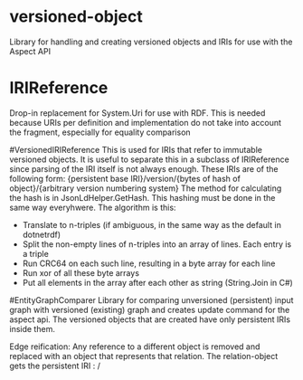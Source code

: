 # versioned-object
Library for handling and creating versioned objects and IRIs for use with the Aspect API

# IRIReference
Drop-in replacement for System.Uri for use with RDF. This is needed because URIs per definition and implementation do not take into account the fragment, especially for equality comparison

#VersionedIRIReference
This is used for IRIs that refer to immutable versioned objects. It is useful to separate this in a subclass of IRIReference since parsing of the IRI itself is not always enough. 
These IRIs are of the following form: 
{persistent base IRI}/version/{bytes of hash of object}/{arbitrary version numbering system}
The method for calculating the hash is in JsonLdHelper.GetHash. This hashing must be done in the same way everyhwere. The algorithm is this:
- Translate to n-triples (if ambiguous, in the same way as the default in dotnetrdf)
- Split the non-empty lines of n-triples into an array of lines. Each entry is a triple
- Run CRC64 on each such line, resulting in a byte array for each line
- Run xor of all these byte arrays
- Put all elements in the array after each other as string (String.Join in C#)


#EntityGraphComparer
Library for comparing unversioned (persistent) input graph with versioned (existing) graph and creates update command for the aspect api.
The versioned objects that are created have only persistent IRIs inside them.

Edge reification: Any reference to a different object is removed and replaced with an object that represents that relation. The relation-object gets the persistent IRI : <property-IRI>/